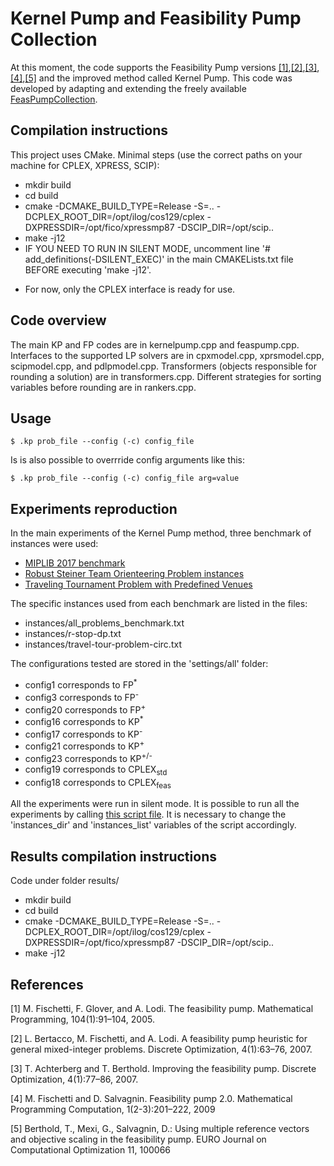 # Kernel Pump and Feasibility Pump Collection

At this moment, the code supports the Feasibility Pump versions [[1]](#1),[[2]](#2),[[3]](#3),[[4]](#4),[[5]](#5) and the improved method called Kernel Pump.
This code was developed by adapting and extending the freely available [FeasPumpCollection](https://github.com/GioniMexi/FeasPumpCollection).

Compilation instructions
------------------------

This project uses CMake. Minimal steps (use the correct paths on your machine for CPLEX, XPRESS, SCIP):

- mkdir build
- cd build
- cmake -DCMAKE_BUILD_TYPE=Release -S=.. -DCPLEX_ROOT_DIR=/opt/ilog/cos129/cplex -DXPRESSDIR=/opt/fico/xpressmp87 -DSCIP_DIR=/opt/scip..
- make -j12
- IF YOU NEED TO RUN IN SILENT MODE, uncomment line '# add_definitions(-DSILENT_EXEC)' in the main CMAKELists.txt file BEFORE executing 'make -j12'.

* For now, only the CPLEX interface is ready for use.

Code overview
-------------

The main KP and FP codes are in kernelpump.cpp and feaspump.cpp. Interfaces to the supported LP solvers are in cpxmodel.cpp, xprsmodel.cpp, scipmodel.cpp, and pdlpmodel.cpp.
Transformers (objects responsible for rounding a solution) are in transformers.cpp. Different strategies for sorting variables before rounding are in rankers.cpp.

Usage
-------------
```
$ .kp prob_file --config (-c) config_file
```

Is is also possible to overrride config arguments like this:
```
$ .kp prob_file --config (-c) config_file arg=value
```

Experiments reproduction
-------------
In the main experiments of the Kernel Pump method, three benchmark of instances were used:
- [MIPLIB 2017 benchmark](https://miplib.zib.de/downloads/benchmark.zip)
- [Robust Steiner Team Orienteering Problem instances](https://drive.google.com/file/d/1LPPfpt_mbNgHhu0PWz8pNHT4-Qvi9ACa/view?usp=drive_link)
- [Traveling Tournament Problem with Predefined Venues](https://drive.google.com/file/d/1cf_0n4XnAH7WJKVh6aOf6OI10p2Ep7c0/view?usp=drive_link)

The specific instances used from each benchmark are listed in the files:
- instances/all_problems_benchmark.txt
- instances/r-stop-dp.txt
- instances/travel-tour-problem-circ.txt

The configurations tested are stored in the 'settings/all' folder:
- config1 corresponds to FP<sup>*</sup>
- config3 corresponds to FP<sup>-</sup>
- config20 corresponds to FP<sup>+</sup>
- config16 corresponds to KP<sup>*</sup>
- config17 corresponds to KP<sup>-</sup>
- config21 corresponds to KP<sup>+</sup>
- config23 corresponds to KP<sup>+/-</sup>
- config19 corresponds to CPLEX<sub>std</sub>
- config18 corresponds to CPLEX<sub>feas</sub>

All the experiments were run in silent mode.
It is possible to run all the experiments by calling [this script file](script). It is necessary to change the 'instances_dir' and 'instances_list' variables of the script accordingly.

Results compilation instructions
--------------------------------

Code under folder results/

- mkdir build
- cd build
- cmake -DCMAKE_BUILD_TYPE=Release -S=.. -DCPLEX_ROOT_DIR=/opt/ilog/cos129/cplex -DXPRESSDIR=/opt/fico/xpressmp87 -DSCIP_DIR=/opt/scip..
- make -j12

References
-------------
<a id="1">[1]</a> 
M. Fischetti, F. Glover, and A. Lodi. The feasibility pump. Mathematical
Programming, 104(1):91–104, 2005.

<a id="2">[2]</a> 
L. Bertacco, M. Fischetti, and A. Lodi. A feasibility pump heuristic for
general mixed-integer problems. Discrete Optimization, 4(1):63–76, 2007.

<a id="3">[3]</a> 
T. Achterberg and T. Berthold. Improving the feasibility pump. Discrete
Optimization,     4(1):77–86, 2007.

<a id="4">[4]</a> 
M. Fischetti and D. Salvagnin. Feasibility pump 2.0. Mathematical Programming 
Computation, 1(2-3):201–222, 2009

<a id="">[5]</a> 
Berthold, T., Mexi, G., Salvagnin, D.: Using multiple reference vectors and objective
scaling in the feasibility pump. EURO Journal on Computational Optimization
11, 100066 
